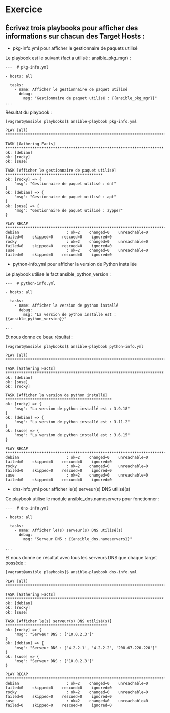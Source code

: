# Exercice

## Écrivez trois playbooks pour afficher des informations sur chacun des Target Hosts :

- pkg-info.yml pour afficher le gestionnaire de paquets utilisé

Le playbook est le suivant (fact a utilisé : ansible_pkg_mgr) :
```
---  # pkg-info.yml

- hosts: all

  tasks:
    - name: Afficher le gestionnaire de paquet utilisé
      debug:
        msg: "Gestionnaire de paquet utilisé : {{ansible_pkg_mgr}}"
...
```

Résultat du playbook : 
```
[vagrant@ansible playbooks]$ ansible-playbook pkg-info.yml

PLAY [all] **********************************************************************************

TASK [Gathering Facts] **********************************************************************
ok: [debian]
ok: [rocky]
ok: [suse]

TASK [Afficher le gestionnaire de paquet utilisé] *******************************************
ok: [rocky] => {
    "msg": "Gestionnaire de paquet utilisé : dnf"
}
ok: [debian] => {
    "msg": "Gestionnaire de paquet utilisé : apt"
}
ok: [suse] => {
    "msg": "Gestionnaire de paquet utilisé : zypper"
}

PLAY RECAP **********************************************************************************
debian                     : ok=2    changed=0    unreachable=0    failed=0    skipped=0    rescued=0    ignored=0
rocky                      : ok=2    changed=0    unreachable=0    failed=0    skipped=0    rescued=0    ignored=0
suse                       : ok=2    changed=0    unreachable=0    failed=0    skipped=0    rescued=0    ignored=0
```

- python-info.yml pour afficher la version de Python installée

Le playbook utilise le fact ansible_python_version :
```
---  # python-info.yml

- hosts: all

  tasks:
    - name: Afficher la version de python installé
      debug:
        msg: "La version de python installé est : {{ansible_python_version}}"

...
```

Et nous donne ce beau résultat : 
```
[vagrant@ansible playbooks]$ ansible-playbook python-info.yml

PLAY [all] **********************************************************************************

TASK [Gathering Facts] **********************************************************************
ok: [debian]
ok: [suse]
ok: [rocky]

TASK [Afficher la version de python installé] ***********************************************
ok: [rocky] => {
    "msg": "La version de python installé est : 3.9.18"
}
ok: [debian] => {
    "msg": "La version de python installé est : 3.11.2"
}
ok: [suse] => {
    "msg": "La version de python installé est : 3.6.15"
}

PLAY RECAP **********************************************************************************
debian                     : ok=2    changed=0    unreachable=0    failed=0    skipped=0    rescued=0    ignored=0
rocky                      : ok=2    changed=0    unreachable=0    failed=0    skipped=0    rescued=0    ignored=0
suse                       : ok=2    changed=0    unreachable=0    failed=0    skipped=0    rescued=0    ignored=0
```

- dns-info.yml pour afficher le(s) serveur(s) DNS utilisé(s)

Ce playbook utilise le module ansible_dns.nameservers pour fonctionner :
```
---  # dns-info.yml

- hosts: all

  tasks:
    - name: Afficher le(s) serveur(s) DNS utilisé(s)
      debug:
        msg: "Serveur DNS : {{ansible_dns.nameservers}}"

...
```

Et nous donne ce résultat avec tous les serveurs DNS que chaque target possède
: 
```
[vagrant@ansible playbooks]$ ansible-playbook dns-info.yml

PLAY [all] **********************************************************************************

TASK [Gathering Facts] **********************************************************************
ok: [debian]
ok: [rocky]
ok: [suse]

TASK [Afficher le(s) serveur(s) DNS utilisé(s)] *********************************************
ok: [rocky] => {
    "msg": "Serveur DNS : ['10.0.2.3']"
}
ok: [debian] => {
    "msg": "Serveur DNS : ['4.2.2.1', '4.2.2.2', '208.67.220.220']"
}
ok: [suse] => {
    "msg": "Serveur DNS : ['10.0.2.3']"
}

PLAY RECAP **********************************************************************************
debian                     : ok=2    changed=0    unreachable=0    failed=0    skipped=0    rescued=0    ignored=0
rocky                      : ok=2    changed=0    unreachable=0    failed=0    skipped=0    rescued=0    ignored=0
suse                       : ok=2    changed=0    unreachable=0    failed=0    skipped=0    rescued=0    ignored=0
```


